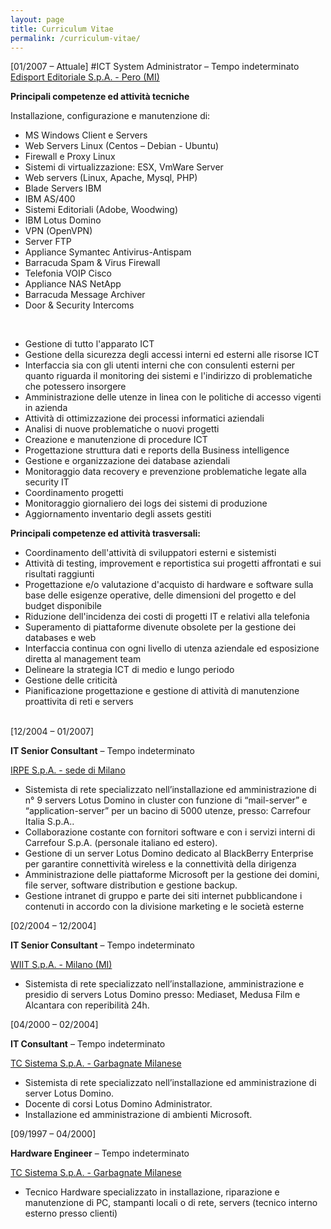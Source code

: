 ```yaml
---
layout: page
title: Curriculum Vitae
permalink: /curriculum-vitae/
---
```

[01/2007 – Attuale]
#ICT System Administrator</b> – Tempo indeterminato
<u>Edisport Editoriale S.p.A. - Pero (MI)</u>
<p><b>Principali competenze ed attività tecniche</b></p>
<p>Installazione, configurazione e manutenzione di:</p>
<ul>
<li>MS Windows Client e Servers</li>
<li>Web Servers Linux (Centos – Debian - Ubuntu)</li>
<li>Firewall e Proxy Linux</li>
<li>Sistemi di virtualizzazione: ESX, VmWare Server</li>
<li>Web servers (Linux, Apache, Mysql, PHP)</li>
<li>Blade Servers IBM</li>
<li>IBM AS/400</li>
<li>Sistemi Editoriali (Adobe, Woodwing)</li>
<li>IBM Lotus Domino</li>
<li>VPN (OpenVPN)</li>
<li>Server FTP</li>
<li>Appliance Symantec Antivirus-Antispam</li>
<li>Barracuda Spam &amp; Virus Firewall</li>
<li>Telefonia VOIP Cisco</li>
<li>Appliance NAS NetApp</li>
<li>Barracuda Message Archiver</li>
<li>Door &amp; Security Intercoms</li>
</ul>
<br>
<ul>
<li>Gestione di tutto l'apparato ICT</li>
<li>Gestione della sicurezza degli accessi interni ed esterni alle risorse ICT</li>
<li>Interfaccia sia con gli utenti interni che con consulenti esterni per quanto riguarda il monitoring dei sistemi e l'indirizzo di problematiche che potessero insorgere</li>
<li>Amministrazione delle utenze in linea con le politiche di accesso vigenti in azienda</li>
<li>Attività di ottimizzazione dei processi informatici aziendali</li>
<li>Analisi di nuove problematiche o nuovi progetti</li>
<li>Creazione e manutenzione di procedure ICT</li>
<li>Progettazione struttura dati e reports della Business intelligence</li>
<li>Gestione e organizzazione dei database aziendali</li>
<li>Monitoraggio data recovery e prevenzione problematiche legate alla security IT</li>
<li>Coordinamento progetti</li>
<li>Monitoraggio giornaliero dei logs dei sistemi di produzione</li>
<li>Aggiornamento inventario degli assets gestiti</li>
</ul>
<p><b>Principali competenze ed attività trasversali:</b></p>
<ul>
<li>Coordinamento dell'attività di sviluppatori esterni e sistemisti</li>
<li>Attività di testing, improvement e reportistica sui progetti affrontati e sui risultati raggiunti</li>
<li>Progettazione e/o valutazione d'acquisto di hardware e software sulla base delle esigenze operative, delle dimensioni del progetto e del budget disponibile</li>
<li>Riduzione dell'incidenza dei costi di progetti IT e relativi alla telefonia</li>
<li>Superamento di piattaforme divenute obsolete per la gestione dei databases e web</li>
<li>Interfaccia continua con ogni livello di utenza aziendale ed esposizione diretta al management team</li>
<li>Delineare la strategia ICT di medio e lungo periodo</li>
<li>Gestione delle criticità</li>
<li>Pianificazione progettazione e gestione di attività di manutenzione proattivita di reti e servers</li>
<br>
</ul>
<p>[12/2004 – 01/2007]</p>
<p><b>IT Senior Consultant</b> – Tempo indeterminato</p>
<u>IRPE S.p.A. - sede di Milano</u>
<ul>
<li>Sistemista di rete specializzato nell’installazione ed amministrazione di n° 9 servers Lotus Domino in cluster con funzione di “mail-server” e “application-server” per un bacino di 5000 utenze, presso: Carrefour Italia S.p.A..</li>
<li>Collaborazione costante con fornitori software e con i servizi interni di Carrefour S.p.A. (personale italiano ed estero).</li>
<li>Gestione di un server Lotus Domino dedicato al BlackBerry Enterprise per garantire connettività wireless e la connettività della dirigenza</li>
<li>Amministrazione delle piattaforme Microsoft per la gestione dei domini, file server, software distribution e gestione backup.</li>
<li>Gestione intranet di gruppo e parte dei siti internet pubblicandone i contenuti in accordo con la divisione marketing e le società esterne</li>
</ul>
<p>[02/2004 – 12/2004]</p>
<p><b>IT Senior Consultant</b> – Tempo indeterminato</p>
<u>WIIT S.p.A. - Milano (MI)</u>
<ul>
<li>Sistemista di rete specializzato nell’installazione, amministrazione e presidio di servers Lotus Domino presso: Mediaset, Medusa Film e Alcantara con reperibilità 24h.</li>
</ul>
<p>[04/2000 – 02/2004]</p>
<p><b>IT Consultant</b> – Tempo indeterminato</p>
<u>TC Sistema S.p.A. - Garbagnate Milanese</u>
<ul>
<li>Sistemista di rete specializzato nell’installazione ed amministrazione di server Lotus Domino.</li>
<li>Docente di corsi Lotus Domino Administrator.</li>
<li>Installazione ed amministrazione di ambienti Microsoft.</li>
</ul>
<p>[09/1997 – 04/2000]</p>
<p><b>Hardware Engineer</b> – Tempo indeterminato</p>
<u>TC Sistema S.p.A. - Garbagnate Milanese</u>
<ul>
<li>Tecnico Hardware specializzato in installazione, riparazione e manutenzione di PC, stampanti locali o di rete, servers (tecnico interno esterno presso clienti)</li>
</ul>
